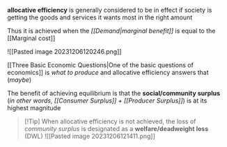 **allocative efficiency** is generally considered to be in effect if society is getting the goods and services it wants most in the right amount

Thus it is achieved when the *[[Demand|marginal benefit]]* is equal to the [[Marginal cost]]

![[Pasted image 20231206120246.png]]

[[Three Basic Economic Questions|One of the basic questions of economics]] is *what to produce* and allocative efficiency answers that (*maybe*)

The benefit of achieving equilibrium is that the **social/community surplus** (*in other words, [[Consumer Surplus]] + [[Producer Surplus]]*) is at its highest magnitude

> [!Tip] When allocative efficiency is not achieved, the loss of *community surplus* is designated as a **welfare/deadweight loss** (DWL)
> ![[Pasted image 20231206121411.png]]

